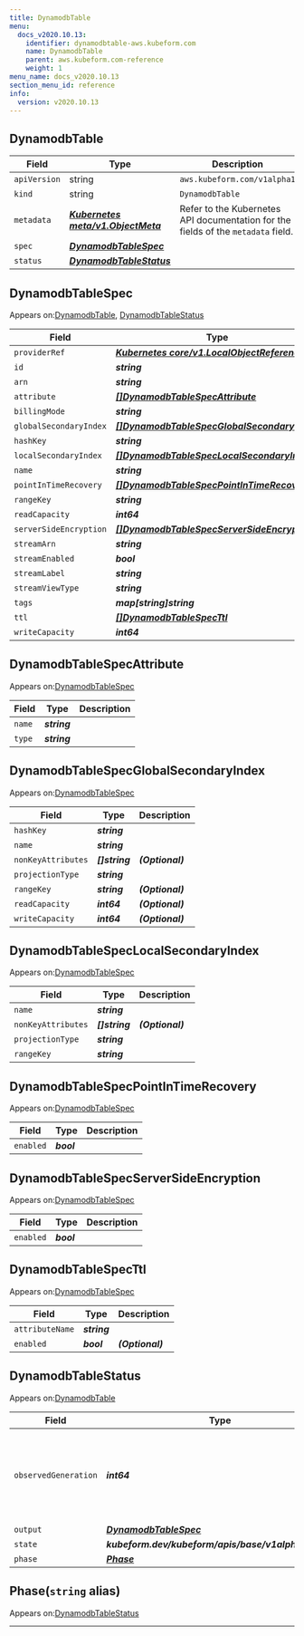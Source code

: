 ```yaml
---
title: DynamodbTable
menu:
  docs_v2020.10.13:
    identifier: dynamodbtable-aws.kubeform.com
    name: DynamodbTable
    parent: aws.kubeform.com-reference
    weight: 1
menu_name: docs_v2020.10.13
section_menu_id: reference
info:
  version: v2020.10.13
---
```


## DynamodbTable
| Field | Type | Description |
| ------ | ----- | ----------- |
| `apiVersion` | string | `aws.kubeform.com/v1alpha1` |
|    `kind` | string | `DynamodbTable` |
| `metadata` | ***[Kubernetes meta/v1.ObjectMeta](https://kubernetes.io/docs/reference/generated/kubernetes-api/v1.13/#objectmeta-v1-meta)***|Refer to the Kubernetes API documentation for the fields of the `metadata` field.|
| `spec` | ***[DynamodbTableSpec](#dynamodbtablespec)***||
| `status` | ***[DynamodbTableStatus](#dynamodbtablestatus)***||
## DynamodbTableSpec

Appears on:[DynamodbTable](#dynamodbtable), [DynamodbTableStatus](#dynamodbtablestatus)

| Field | Type | Description |
| ------ | ----- | ----------- |
| `providerRef` | ***[Kubernetes core/v1.LocalObjectReference](https://kubernetes.io/docs/reference/generated/kubernetes-api/v1.13/#localobjectreference-v1-core)***||
| `id` | ***string***||
| `arn` | ***string***| ***(Optional)*** |
| `attribute` | ***[[]DynamodbTableSpecAttribute](#dynamodbtablespecattribute)***||
| `billingMode` | ***string***| ***(Optional)*** |
| `globalSecondaryIndex` | ***[[]DynamodbTableSpecGlobalSecondaryIndex](#dynamodbtablespecglobalsecondaryindex)***| ***(Optional)*** |
| `hashKey` | ***string***||
| `localSecondaryIndex` | ***[[]DynamodbTableSpecLocalSecondaryIndex](#dynamodbtablespeclocalsecondaryindex)***| ***(Optional)*** |
| `name` | ***string***||
| `pointInTimeRecovery` | ***[[]DynamodbTableSpecPointInTimeRecovery](#dynamodbtablespecpointintimerecovery)***| ***(Optional)*** |
| `rangeKey` | ***string***| ***(Optional)*** |
| `readCapacity` | ***int64***| ***(Optional)*** |
| `serverSideEncryption` | ***[[]DynamodbTableSpecServerSideEncryption](#dynamodbtablespecserversideencryption)***| ***(Optional)*** |
| `streamArn` | ***string***| ***(Optional)*** |
| `streamEnabled` | ***bool***| ***(Optional)*** |
| `streamLabel` | ***string***| ***(Optional)*** |
| `streamViewType` | ***string***| ***(Optional)*** |
| `tags` | ***map[string]string***| ***(Optional)*** |
| `ttl` | ***[[]DynamodbTableSpecTtl](#dynamodbtablespecttl)***| ***(Optional)*** |
| `writeCapacity` | ***int64***| ***(Optional)*** |
## DynamodbTableSpecAttribute

Appears on:[DynamodbTableSpec](#dynamodbtablespec)

| Field | Type | Description |
| ------ | ----- | ----------- |
| `name` | ***string***||
| `type` | ***string***||
## DynamodbTableSpecGlobalSecondaryIndex

Appears on:[DynamodbTableSpec](#dynamodbtablespec)

| Field | Type | Description |
| ------ | ----- | ----------- |
| `hashKey` | ***string***||
| `name` | ***string***||
| `nonKeyAttributes` | ***[]string***| ***(Optional)*** |
| `projectionType` | ***string***||
| `rangeKey` | ***string***| ***(Optional)*** |
| `readCapacity` | ***int64***| ***(Optional)*** |
| `writeCapacity` | ***int64***| ***(Optional)*** |
## DynamodbTableSpecLocalSecondaryIndex

Appears on:[DynamodbTableSpec](#dynamodbtablespec)

| Field | Type | Description |
| ------ | ----- | ----------- |
| `name` | ***string***||
| `nonKeyAttributes` | ***[]string***| ***(Optional)*** |
| `projectionType` | ***string***||
| `rangeKey` | ***string***||
## DynamodbTableSpecPointInTimeRecovery

Appears on:[DynamodbTableSpec](#dynamodbtablespec)

| Field | Type | Description |
| ------ | ----- | ----------- |
| `enabled` | ***bool***||
## DynamodbTableSpecServerSideEncryption

Appears on:[DynamodbTableSpec](#dynamodbtablespec)

| Field | Type | Description |
| ------ | ----- | ----------- |
| `enabled` | ***bool***||
## DynamodbTableSpecTtl

Appears on:[DynamodbTableSpec](#dynamodbtablespec)

| Field | Type | Description |
| ------ | ----- | ----------- |
| `attributeName` | ***string***||
| `enabled` | ***bool***| ***(Optional)*** |
## DynamodbTableStatus

Appears on:[DynamodbTable](#dynamodbtable)

| Field | Type | Description |
| ------ | ----- | ----------- |
| `observedGeneration` | ***int64***| ***(Optional)*** Resource generation, which is updated on mutation by the API Server.|
| `output` | ***[DynamodbTableSpec](#dynamodbtablespec)***| ***(Optional)*** |
| `state` | ***kubeform.dev/kubeform/apis/base/v1alpha1.State***| ***(Optional)*** |
| `phase` | ***[Phase](#phase)***| ***(Optional)*** |
## Phase(`string` alias)

Appears on:[DynamodbTableStatus](#dynamodbtablestatus)

---

